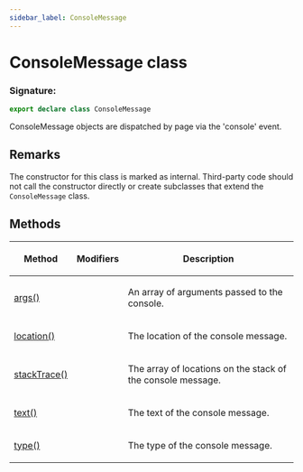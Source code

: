 ```yaml
---
sidebar_label: ConsoleMessage
---
```


# ConsoleMessage class

### Signature:

```typescript
export declare class ConsoleMessage
```

ConsoleMessage objects are dispatched by page via the 'console' event.

## Remarks

The constructor for this class is marked as internal. Third-party code should not call the constructor directly or create subclasses that extend the `ConsoleMessage` class.

## Methods

<table><thead><tr><th>

Method

</th><th>

Modifiers

</th><th>

Description

</th></tr></thead>
<tbody><tr><td>

<span id="args">[args()](./puppeteer.consolemessage.args.md)</span>

</td><td>

</td><td>

An array of arguments passed to the console.

</td></tr>
<tr><td>

<span id="location">[location()](./puppeteer.consolemessage.location.md)</span>

</td><td>

</td><td>

The location of the console message.

</td></tr>
<tr><td>

<span id="stacktrace">[stackTrace()](./puppeteer.consolemessage.stacktrace.md)</span>

</td><td>

</td><td>

The array of locations on the stack of the console message.

</td></tr>
<tr><td>

<span id="text">[text()](./puppeteer.consolemessage.text.md)</span>

</td><td>

</td><td>

The text of the console message.

</td></tr>
<tr><td>

<span id="type">[type()](./puppeteer.consolemessage.type.md)</span>

</td><td>

</td><td>

The type of the console message.

</td></tr>
</tbody></table>
